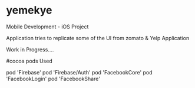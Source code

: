 # yemekye
Mobile Development - iOS Project


Application tries to replicate some of the UI from zomato & Yelp Application 


Work in Progress.... 



#cocoa pods Used

   pod 'Firebase'
   pod 'Firebase/Auth'
   pod 'FacebookCore'
   pod 'FacebookLogin'
   pod 'FacebookShare'
